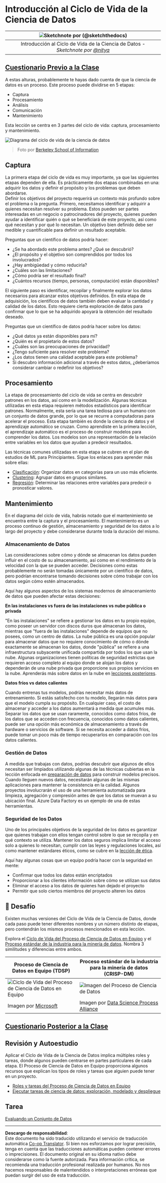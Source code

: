 <!--
CO_OP_TRANSLATOR_METADATA:
{
  "original_hash": "07e12a25d20b8f191e3cb651c27fdb2b",
  "translation_date": "2025-09-06T20:14:38+00:00",
  "source_file": "4-Data-Science-Lifecycle/14-Introduction/README.md",
  "language_code": "es"
}
-->
# Introducción al Ciclo de Vida de la Ciencia de Datos

|![ Sketchnote por [(@sketchthedocs)](https://sketchthedocs.dev) ](../../sketchnotes/14-DataScience-Lifecycle.png)|
|:---:|
| Introducción al Ciclo de Vida de la Ciencia de Datos - _Sketchnote por [@nitya](https://twitter.com/nitya)_ |

## [Cuestionario Previo a la Clase](https://ff-quizzes.netlify.app/en/ds/quiz/26)

A estas alturas, probablemente te hayas dado cuenta de que la ciencia de datos es un proceso. Este proceso puede dividirse en 5 etapas:

- Captura
- Procesamiento
- Análisis
- Comunicación
- Mantenimiento

Esta lección se centra en 3 partes del ciclo de vida: captura, procesamiento y mantenimiento.

![Diagrama del ciclo de vida de la ciencia de datos](../../../../translated_images/data-science-lifecycle.a1e362637503c4fb0cd5e859d7552edcdb4aa629a279727008baa121f2d33f32.es.jpg)  
> Foto por [Berkeley School of Information](https://ischoolonline.berkeley.edu/data-science/what-is-data-science/)

## Captura

La primera etapa del ciclo de vida es muy importante, ya que las siguientes etapas dependen de ella. Es prácticamente dos etapas combinadas en una: adquirir los datos y definir el propósito y los problemas que deben abordarse.  
Definir los objetivos del proyecto requerirá un contexto más profundo sobre el problema o la pregunta. Primero, necesitamos identificar y adquirir a quienes necesitan resolver su problema. Estos pueden ser partes interesadas en un negocio o patrocinadores del proyecto, quienes pueden ayudar a identificar quién o qué se beneficiará de este proyecto, así como qué necesitan y por qué lo necesitan. Un objetivo bien definido debe ser medible y cuantificable para definir un resultado aceptable.

Preguntas que un científico de datos podría hacer:
- ¿Se ha abordado este problema antes? ¿Qué se descubrió?
- ¿El propósito y el objetivo son comprendidos por todos los involucrados?
- ¿Hay ambigüedad y cómo reducirla?
- ¿Cuáles son las limitaciones?
- ¿Cómo podría ser el resultado final?
- ¿Cuántos recursos (tiempo, personas, computación) están disponibles?

El siguiente paso es identificar, recopilar y finalmente explorar los datos necesarios para alcanzar estos objetivos definidos. En esta etapa de adquisición, los científicos de datos también deben evaluar la cantidad y calidad de los datos. Esto requiere cierta exploración de datos para confirmar que lo que se ha adquirido apoyará la obtención del resultado deseado.

Preguntas que un científico de datos podría hacer sobre los datos:
- ¿Qué datos ya están disponibles para mí?
- ¿Quién es el propietario de estos datos?
- ¿Cuáles son las preocupaciones de privacidad?
- ¿Tengo suficiente para resolver este problema?
- ¿Los datos tienen una calidad aceptable para este problema?
- Si descubro información adicional a través de estos datos, ¿deberíamos considerar cambiar o redefinir los objetivos?

## Procesamiento

La etapa de procesamiento del ciclo de vida se centra en descubrir patrones en los datos, así como en la modelización. Algunas técnicas utilizadas en esta etapa requieren métodos estadísticos para identificar patrones. Normalmente, esta sería una tarea tediosa para un humano con un conjunto de datos grande, por lo que se recurre a computadoras para acelerar el proceso. Esta etapa también es donde la ciencia de datos y el aprendizaje automático se cruzan. Como aprendiste en la primera lección, el aprendizaje automático es el proceso de construir modelos para comprender los datos. Los modelos son una representación de la relación entre variables en los datos que ayudan a predecir resultados.

Las técnicas comunes utilizadas en esta etapa se cubren en el plan de estudios de ML para Principiantes. Sigue los enlaces para aprender más sobre ellas:

- [Clasificación](https://github.com/microsoft/ML-For-Beginners/tree/main/4-Classification): Organizar datos en categorías para un uso más eficiente.
- [Clustering](https://github.com/microsoft/ML-For-Beginners/tree/main/5-Clustering): Agrupar datos en grupos similares.
- [Regresión](https://github.com/microsoft/ML-For-Beginners/tree/main/2-Regression): Determinar las relaciones entre variables para predecir o pronosticar valores.

## Mantenimiento

En el diagrama del ciclo de vida, habrás notado que el mantenimiento se encuentra entre la captura y el procesamiento. El mantenimiento es un proceso continuo de gestión, almacenamiento y seguridad de los datos a lo largo del proyecto y debe considerarse durante toda la duración del mismo.

### Almacenamiento de Datos

Las consideraciones sobre cómo y dónde se almacenan los datos pueden influir en el costo de su almacenamiento, así como en el rendimiento de la velocidad con la que se pueden acceder. Decisiones como estas probablemente no serán tomadas únicamente por un científico de datos, pero podrían encontrarse tomando decisiones sobre cómo trabajar con los datos según cómo estén almacenados.

Aquí hay algunos aspectos de los sistemas modernos de almacenamiento de datos que pueden afectar estas decisiones:

**En las instalaciones vs fuera de las instalaciones vs nube pública o privada**

"En las instalaciones" se refiere a gestionar los datos en tu propio equipo, como poseer un servidor con discos duros que almacenan los datos, mientras que "fuera de las instalaciones" depende de equipos que no posees, como un centro de datos. La nube pública es una opción popular para almacenar datos que no requiere conocimiento de cómo o dónde exactamente se almacenan los datos, donde "pública" se refiere a una infraestructura subyacente unificada compartida por todos los que usan la nube. Algunas organizaciones tienen políticas de seguridad estrictas que requieren acceso completo al equipo donde se alojan los datos y dependerán de una nube privada que proporcione sus propios servicios en la nube. Aprenderás más sobre datos en la nube en [lecciones posteriores](https://github.com/microsoft/Data-Science-For-Beginners/tree/main/5-Data-Science-In-Cloud).

**Datos fríos vs datos calientes**

Cuando entrenas tus modelos, podrías necesitar más datos de entrenamiento. Si estás satisfecho con tu modelo, llegarán más datos para que el modelo cumpla su propósito. En cualquier caso, el costo de almacenar y acceder a los datos aumentará a medida que acumules más. Separar los datos que se usan raramente, conocidos como datos fríos, de los datos que se acceden con frecuencia, conocidos como datos calientes, puede ser una opción más económica de almacenamiento a través de hardware o servicios de software. Si se necesita acceder a datos fríos, puede tomar un poco más de tiempo recuperarlos en comparación con los datos calientes.

### Gestión de Datos

A medida que trabajas con datos, podrías descubrir que algunos de ellos necesitan ser limpiados utilizando algunas de las técnicas cubiertas en la lección enfocada en [preparación de datos](https://github.com/microsoft/Data-Science-For-Beginners/tree/main/2-Working-With-Data/08-data-preparation) para construir modelos precisos. Cuando lleguen nuevos datos, necesitarán algunas de las mismas aplicaciones para mantener la consistencia en la calidad. Algunos proyectos involucrarán el uso de una herramienta automatizada para limpieza, agregación y compresión antes de que los datos se muevan a su ubicación final. Azure Data Factory es un ejemplo de una de estas herramientas.

### Seguridad de los Datos

Uno de los principales objetivos de la seguridad de los datos es garantizar que quienes trabajan con ellos tengan control sobre lo que se recopila y en qué contexto se utiliza. Mantener los datos seguros implica limitar el acceso solo a quienes lo necesitan, cumplir con las leyes y regulaciones locales, así como mantener estándares éticos, como se cubre en la [lección de ética](https://github.com/microsoft/Data-Science-For-Beginners/tree/main/1-Introduction/02-ethics).

Aquí hay algunas cosas que un equipo podría hacer con la seguridad en mente:
- Confirmar que todos los datos están encriptados
- Proporcionar a los clientes información sobre cómo se utilizan sus datos
- Eliminar el acceso a los datos de quienes han dejado el proyecto
- Permitir que solo ciertos miembros del proyecto alteren los datos

## 🚀 Desafío

Existen muchas versiones del Ciclo de Vida de la Ciencia de Datos, donde cada paso puede tener diferentes nombres y un número distinto de etapas, pero contendrán los mismos procesos mencionados en esta lección.

Explora el [Ciclo de Vida del Proceso de Ciencia de Datos en Equipo](https://docs.microsoft.com/en-us/azure/architecture/data-science-process/lifecycle) y el [Proceso estándar de la industria para la minería de datos](https://www.datascience-pm.com/crisp-dm-2/). Nombra 3 similitudes y diferencias entre ambos.

|Proceso de Ciencia de Datos en Equipo (TDSP)|Proceso estándar de la industria para la minería de datos (CRISP-DM)|
|--|--|
|![Ciclo de Vida del Proceso de Ciencia de Datos en Equipo](../../../../translated_images/tdsp-lifecycle2.e19029d598e2e73d5ef8a4b98837d688ec6044fe332c905d4dbb69eb6d5c1d96.es.png) | ![Imagen del Proceso de Ciencia de Datos](../../../../translated_images/CRISP-DM.8bad2b4c66e62aa75278009e38e3e99902c73b0a6f63fd605a67c687a536698c.es.png) |
| Imagen por [Microsoft](https://docs.microsoft.comazure/architecture/data-science-process/lifecycle) | Imagen por [Data Science Process Alliance](https://www.datascience-pm.com/crisp-dm-2/) |

## [Cuestionario Posterior a la Clase](https://ff-quizzes.netlify.app/en/ds/quiz/27)

## Revisión y Autoestudio

Aplicar el Ciclo de Vida de la Ciencia de Datos implica múltiples roles y tareas, donde algunos pueden centrarse en partes particulares de cada etapa. El Proceso de Ciencia de Datos en Equipo proporciona algunos recursos que explican los tipos de roles y tareas que alguien puede tener en un proyecto.

* [Roles y tareas del Proceso de Ciencia de Datos en Equipo](https://docs.microsoft.com/en-us/azure/architecture/data-science-process/roles-tasks)  
* [Ejecutar tareas de ciencia de datos: exploración, modelado y despliegue](https://docs.microsoft.com/en-us/azure/architecture/data-science-process/execute-data-science-tasks)

## Tarea

[Evaluando un Conjunto de Datos](assignment.md)

---

**Descargo de responsabilidad**:  
Este documento ha sido traducido utilizando el servicio de traducción automática [Co-op Translator](https://github.com/Azure/co-op-translator). Si bien nos esforzamos por lograr precisión, tenga en cuenta que las traducciones automáticas pueden contener errores o imprecisiones. El documento original en su idioma nativo debe considerarse como la fuente autorizada. Para información crítica, se recomienda una traducción profesional realizada por humanos. No nos hacemos responsables de malentendidos o interpretaciones erróneas que puedan surgir del uso de esta traducción.